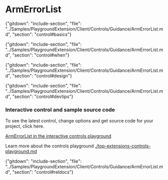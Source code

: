 ﻿# ArmErrorList

{"gitdown": "include-section", "file": "../Samples/PlaygroundExtension/Client/Controls/Guidance/ArmErrorList.md", "section": "control#basics"}

<!-- TODO get an IMAGE to embed here -->

<!-- TODO get an SAMPLE CODE to embed here -->

{"gitdown": "include-section", "file": "../Samples/PlaygroundExtension/Client/Controls/Guidance/ArmErrorList.md", "section": "control#when"}

{"gitdown": "include-section", "file": "../Samples/PlaygroundExtension/Client/Controls/Guidance/ArmErrorList.md", "section": "control#design"}

{"gitdown": "include-section", "file": "../Samples/PlaygroundExtension/Client/Controls/Guidance/ArmErrorList.md", "section": "control#devtips"}

### Interactive control and sample source code
To see the latest control, change options and get source code for your project, click here.

<a href="https://ms.portal.azure.com/?Microsoft_Azure_Playground=true#blade/Microsoft_Azure_Playground/ControlsIndexBlade/ArmErrorListPlayground" target="_blank">ArmErrorList in the interactive controls playground</a>

Learn more about the controls playground [./top-extensions-controls-playground.md](./top-extensions-controls-playground.md)


{"gitdown": "include-section", "file": "../Samples/PlaygroundExtension/Client/Controls/Guidance/ArmErrorList.md", "section": "control#reldocs"}
